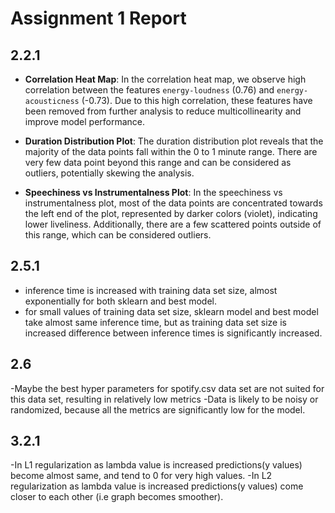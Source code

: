 # Assignment 1 Report

## 2.2.1

- **Correlation Heat Map**: 
  In the correlation heat map, we observe high correlation between the features `energy-loudness` (0.76) and `energy-acousticness` (-0.73). Due to this high correlation, these features have been removed from further analysis to reduce multicollinearity and improve model performance.

- **Duration Distribution Plot**: 
  The duration distribution plot reveals that the majority of the data points fall within the 0 to 1 minute range. There are very few data point beyond this range and can be considered as outliers, potentially skewing the analysis.

- **Speechiness vs Instrumentalness Plot**: 
  In the speechiness vs instrumentalness plot, most of the data points are concentrated towards the left end of the plot, represented by darker colors (violet), indicating lower liveliness. Additionally, there are a few scattered points outside of this range, which can be considered outliers.


## 2.5.1

- inference time is increased with training data set size, almost exponentially for both sklearn and best model.
- for small values of training data set size, sklearn model and best model take almost same inference time, but as training data set size is increased difference between inference times is significantly increased.

## 2.6

-Maybe the best hyper parameters for spotify.csv data set are not suited for this data set, resulting in relatively low metrics
-Data is likely to be noisy or randomized, because all the metrics are significantly low for the model.

## 3.2.1

-In L1 regularization as lambda value is increased predictions(y values) become almost same, and tend to 0 for very high values.
-In L2 regularization as lambda value is increased predictions(y values) come closer to each other (i.e graph becomes smoother).
